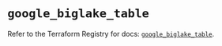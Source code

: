 # `google_biglake_table`

Refer to the Terraform Registry for docs: [`google_biglake_table`](https://registry.terraform.io/providers/hashicorp/google/5.29.0/docs/resources/biglake_table).
